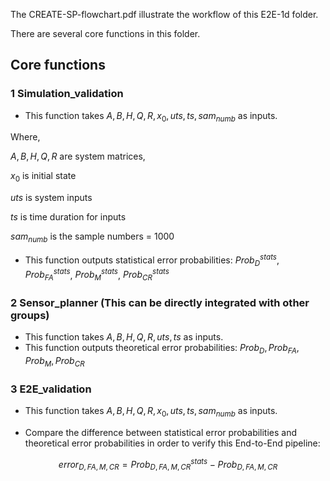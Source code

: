 The CREATE-SP-flowchart.pdf illustrate the workflow of this E2E-1d folder.

There are several core functions in this folder.  

## Core functions

### 1 Simulation_validation 

- This function takes $A,B,H,Q,R,x_0,uts,ts,sam_{numb}$ as inputs.

Where,

 $A,B,H,Q,R$ are system matrices,

$x_0$ is initial state

$uts$ is system inputs

$ts$ is time duration for inputs

$sam_{numb}$ is the sample numbers = 1000

- This function outputs statistical error probabilities: $Prob_D^{stats}$, $Prob_{FA}^{stats}$, $Prob_M^{stats}$, $Prob_{CR}^{stats}$ 

### 2 Sensor_planner (This can be directly integrated with other groups)

- This function takes $A,B,H,Q,R,uts,ts$ as inputs.
- This function outputs theoretical error probabilities:  $Prob_D,Prob_{FA},Prob_M,Prob_{CR}$ 

### 3 E2E_validation

- This function takes $A,B,H,Q,R,x_0,uts,ts,sam_{numb}$ as inputs.

- Compare the difference between statistical error probabilities and theoretical error probabilities in order to verify this End-to-End pipeline: 

$$
error_{D,FA,M,CR} = Prob_{D,FA,M,CR}^{stats} - Prob_{D,FA,M,CR}
$$

